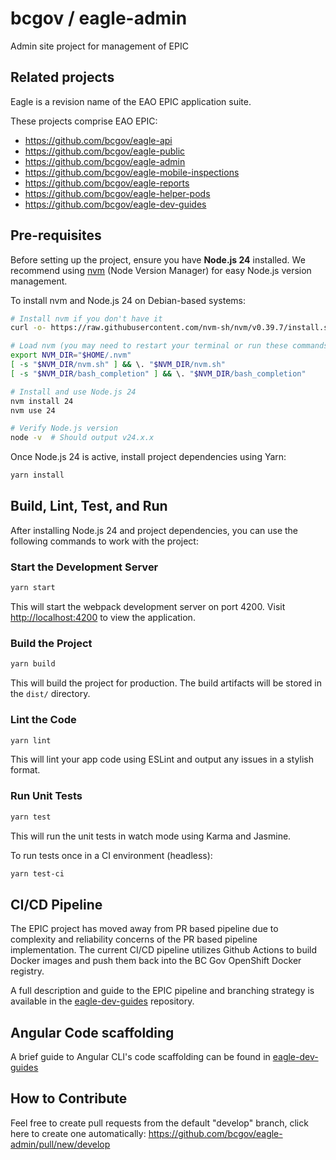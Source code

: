 # bcgov / eagle-admin

Admin site project for management of EPIC

## Related projects

Eagle is a revision name of the EAO EPIC application suite.

These projects comprise EAO EPIC:

* <https://github.com/bcgov/eagle-api>
* <https://github.com/bcgov/eagle-public>
* <https://github.com/bcgov/eagle-admin>
* <https://github.com/bcgov/eagle-mobile-inspections>
* <https://github.com/bcgov/eagle-reports>
* <https://github.com/bcgov/eagle-helper-pods>
* <https://github.com/bcgov/eagle-dev-guides>

## Pre-requisites

Before setting up the project, ensure you have **Node.js 24** installed. We recommend using [nvm](https://github.com/nvm-sh/nvm) (Node Version Manager) for easy Node.js version management.

To install nvm and Node.js 24 on Debian-based systems:

```bash
# Install nvm if you don't have it
curl -o- https://raw.githubusercontent.com/nvm-sh/nvm/v0.39.7/install.sh | bash

# Load nvm (you may need to restart your terminal or run these commands)
export NVM_DIR="$HOME/.nvm"
[ -s "$NVM_DIR/nvm.sh" ] && \. "$NVM_DIR/nvm.sh"
[ -s "$NVM_DIR/bash_completion" ] && \. "$NVM_DIR/bash_completion"

# Install and use Node.js 24
nvm install 24
nvm use 24

# Verify Node.js version
node -v  # Should output v24.x.x
```

Once Node.js 24 is active, install project dependencies using Yarn:

```bash
yarn install
```

## Build, Lint, Test, and Run

After installing Node.js 24 and project dependencies, you can use the following commands to work with the project:

### Start the Development Server

```bash
yarn start
```
This will start the webpack development server on port 4200. Visit [http://localhost:4200](http://localhost:4200) to view the application.

### Build the Project

```bash
yarn build
```
This will build the project for production. The build artifacts will be stored in the `dist/` directory.

### Lint the Code

```bash
yarn lint
```
This will lint your app code using ESLint and output any issues in a stylish format.

### Run Unit Tests

```bash
yarn test
```
This will run the unit tests in watch mode using Karma and Jasmine.

To run tests once in a CI environment (headless):

```bash
yarn test-ci
```

## CI/CD Pipeline

The EPIC project has moved away from PR based pipeline due to complexity and reliability concerns of the PR based pipeline implementation. The current CI/CD pipeline utilizes Github Actions to build Docker images and push them back into the BC Gov OpenShift Docker registry.

A full description and guide to the EPIC pipeline and branching strategy is available in the [eagle-dev-guides](https://github.com/bcgov/eagle-dev-guides/blob/master/dev_guides/github_action_pipeline.md) repository.

## Angular Code scaffolding

A brief guide to Angular CLI's code scaffolding can be found in [eagle-dev-guides](https://github.com/bcgov/eagle-dev-guides/blob/master/dev_guides/angular_scaffolding.md)


## How to Contribute

Feel free to create pull requests from the default "develop" branch, click here to create one automatically: <https://github.com/bcgov/eagle-admin/pull/new/develop>

